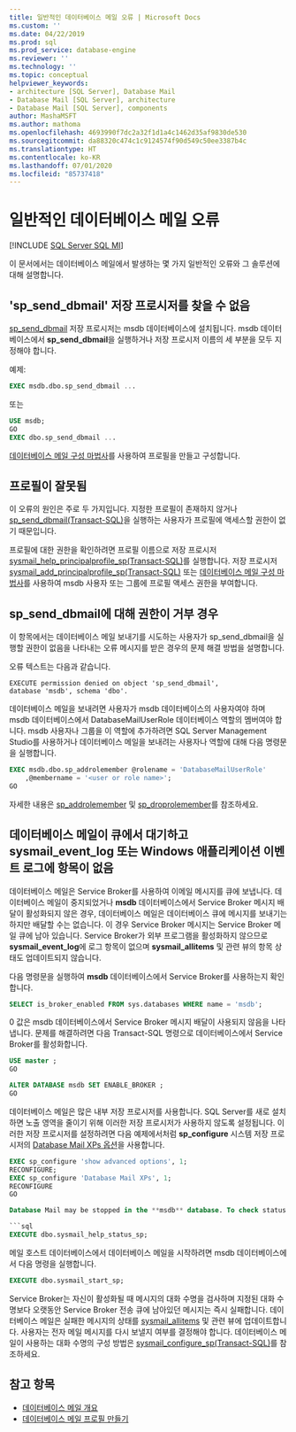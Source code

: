 ```yaml
---
title: 일반적인 데이터베이스 메일 오류 | Microsoft Docs
ms.custom: ''
ms.date: 04/22/2019
ms.prod: sql
ms.prod_service: database-engine
ms.reviewer: ''
ms.technology: ''
ms.topic: conceptual
helpviewer_keywords:
- architecture [SQL Server], Database Mail
- Database Mail [SQL Server], architecture
- Database Mail [SQL Server], components
author: MashaMSFT
ms.author: mathoma
ms.openlocfilehash: 4693990f7dc2a32f1d1a4c1462d35af9830de530
ms.sourcegitcommit: da88320c474c1c9124574f90d549c50ee3387b4c
ms.translationtype: HT
ms.contentlocale: ko-KR
ms.lasthandoff: 07/01/2020
ms.locfileid: "85737418"
---
```

# <a name="common-errors-with-database-mail"></a>일반적인 데이터베이스 메일 오류 
[!INCLUDE [SQL Server SQL MI](../../includes/applies-to-version/sql-asdbmi.md)]

이 문서에서는 데이터베이스 메일에서 발생하는 몇 가지 일반적인 오류와 그 솔루션에 대해 설명합니다.

## <a name="could-not-find-stored-procedure-sp_send_dbmail"></a>'sp_send_dbmail' 저장 프로시저를 찾을 수 없음
[sp_send_dbmail](../system-stored-procedures/sp-send-dbmail-transact-sql.md) 저장 프로시저는 msdb 데이터베이스에 설치됩니다. msdb 데이터베이스에서 **sp_send_dbmail**을 실행하거나 저장 프로시저 이름의 세 부분을 모두 지정해야 합니다.

예제:
```sql
EXEC msdb.dbo.sp_send_dbmail ...
```

또는

```sql
USE msdb;
GO
EXEC dbo.sp_send_dbmail ...
```

[데이터베이스 메일 구성 마법사](configure-database-mail.md)를 사용하여 프로필을 만들고 구성합니다.

## <a name="profile-not-valid"></a>프로필이 잘못됨
이 오류의 원인은 주로 두 가지입니다. 지정한 프로필이 존재하지 않거나 [sp_send_dbmail(Transact-SQL)](../system-stored-procedures/sp-send-dbmail-transact-sql.md)을 실행하는 사용자가 프로필에 액세스할 권한이 없기 때문입니다.

프로필에 대한 권한을 확인하려면 프로필 이름으로 저장 프로시저 [sysmail_help_principalprofile_sp(Transact-SQL)](../system-stored-procedures/sysmail-help-principalprofile-sp-transact-sql.md)를 실행합니다. 저장 프로시저 [sysmail_add_principalprofile_sp(Transact-SQL)](../system-stored-procedures/sysmail-help-principalprofile-sp-transact-sql.md) 또는 [데이터베이스 메일 구성 마법사](configure-database-mail.md)를 사용하여 msdb 사용자 또는 그룹에 프로필 액세스 권한을 부여합니다.

## <a name="permission-denied-on-sp_send_dbmail"></a>sp_send_dbmail에 대해 권한이 거부 경우

이 항목에서는 데이터베이스 메일 보내기를 시도하는 사용자가 sp_send_dbmail을 실행할 권한이 없음을 나타내는 오류 메시지를 받은 경우의 문제 해결 방법을 설명합니다.

오류 텍스트는 다음과 같습니다.

```
EXECUTE permission denied on object 'sp_send_dbmail', 
database 'msdb', schema 'dbo'.
```

데이터베이스 메일을 보내려면 사용자가 msdb 데이터베이스의 사용자여야 하며 msdb 데이터베이스에서 DatabaseMailUserRole 데이터베이스 역할의 멤버여야 합니다. msdb 사용자나 그룹을 이 역할에 추가하려면 SQL Server Management Studio를 사용하거나 데이터베이스 메일을 보내려는 사용자나 역할에 대해 다음 명령문을 실행합니다.

```sql
EXEC msdb.dbo.sp_addrolemember @rolename = 'DatabaseMailUserRole'
    ,@membername = '<user or role name>';
GO
```
자세한 내용은 [sp_addrolemember](../system-stored-procedures/sp-addrolemember-transact-sql.md) 및 [sp_droprolemember](../system-stored-procedures/sp-droprolemember-transact-sql.md)를 참조하세요.

## <a name="database-mail-queued-no-entries-in-sysmail_event_log-or-windows-application-event-log"></a>데이터베이스 메일이 큐에서 대기하고 sysmail_event_log 또는 Windows 애플리케이션 이벤트 로그에 항목이 없음 

데이터베이스 메일은 Service Broker를 사용하여 이메일 메시지를 큐에 보냅니다. 데이터베이스 메일이 중지되었거나 **msdb** 데이터베이스에서 Service Broker 메시지 배달이 활성화되지 않은 경우, 데이터베이스 메일은 데이터베이스 큐에 메시지를 보내기는 하지만 배달할 수는 없습니다. 이 경우 Service Broker 메시지는 Service Broker 메일 큐에 남아 있습니다. Service Broker가 외부 프로그램을 활성화하지 않으므로 **sysmail_event_log**에 로그 항목이 없으며 **sysmail_allitems** 및 관련 뷰의 항목 상태도 업데이트되지 않습니다.

다음 명령문을 실행하여 **msdb** 데이터베이스에서 Service Broker를 사용하는지 확인합니다.

```sql
SELECT is_broker_enabled FROM sys.databases WHERE name = 'msdb';
```

0 값은 msdb 데이터베이스에서 Service Broker 메시지 배달이 사용되지 않음을 나타냅니다. 문제를 해결하려면 다음 Transact-SQL 명령으로 데이터베이스에서 Service Broker를 활성화합니다.

```sql
USE master ;
GO

ALTER DATABASE msdb SET ENABLE_BROKER ;
GO
``` 

데이터베이스 메일은 많은 내부 저장 프로시저를 사용합니다. SQL Server를 새로 설치하면 노출 영역을 줄이기 위해 이러한 저장 프로시저가 사용하지 않도록 설정됩니다. 이러한 저장 프로시저를 설정하려면 다음 예제에서처럼 **sp_configure** 시스템 저장 프로시저의 [Database Mail XPs 옵션](../../database-engine/configure-windows/database-mail-xps-server-configuration-option.md)을 사용합니다.

```sql
EXEC sp_configure 'show advanced options', 1;  
RECONFIGURE;
EXEC sp_configure 'Database Mail XPs', 1;  
RECONFIGURE  
GO  

Database Mail may be stopped in the **msdb** database. To check status of Database Mail, execute the following statement:

```sql
EXECUTE dbo.sysmail_help_status_sp;
```

메일 호스트 데이터베이스에서 데이터베이스 메일을 시작하려면 msdb 데이터베이스에서 다음 명령을 실행합니다.

```sql
EXECUTE dbo.sysmail_start_sp;
```

Service Broker는 자신이 활성화될 때 메시지의 대화 수명을 검사하며 지정된 대화 수명보다 오랫동안 Service Broker 전송 큐에 남아있던 메시지는 즉시 실패합니다. 데이터베이스 메일은 실패한 메시지의 상태를 [sysmail_allitems](../system-catalog-views/sysmail-allitems-transact-sql.md) 및 관련 뷰에 업데이트합니다. 사용자는 전자 메일 메시지를 다시 보낼지 여부를 결정해야 합니다. 데이터베이스 메일이 사용하는 대화 수명의 구성 방법은 [sysmail_configure_sp(Transact-SQL)](../system-stored-procedures/sysmail-configure-sp-transact-sql.md)를 참조하세요.



##  <a name="see-also"></a><a name="RelatedContent"></a> 참고 항목
  
-  [데이터베이스 메일 개요](database-mail.md)
-  [데이터베이스 메일 프로필 만들기](create-a-database-mail-profile.md)
  
  
